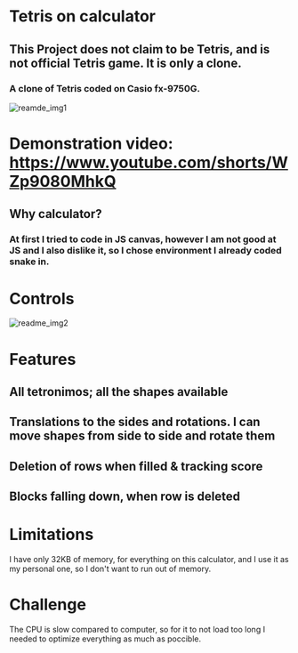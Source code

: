 # Tetris on calculator
## This Project does not claim to be Tetris, and is not official Tetris game. It is only a clone.
### A clone of Tetris coded on Casio fx-9750G.

![reamde_img1](https://github.com/user-attachments/assets/ddded2d2-efb5-4a70-a0c4-d2eb39bc6032)

# Demonstration video: https://www.youtube.com/shorts/WZp9080MhkQ

## Why calculator?
### At first I tried to code in JS canvas, however I am not good at JS and I also dislike it, so I chose environment I already coded snake in.

# Controls
![readme_img2](https://github.com/user-attachments/assets/93dfe1f3-a894-4800-95e5-f4a68a7f8894)

# Features
## All tetronimos; all the shapes available
## Translations to the sides and rotations. I can move shapes from side to side and rotate them
## Deletion of rows when filled & tracking score
## Blocks falling down, when row is deleted

# Limitations
I have only 32KB of memory, for everything on this calculator, and I use it as my personal one, so I don't want to run out of memory.

# Challenge
The CPU is slow compared to computer, so for it to not load too long I needed to optimize everything as much as poccible.
